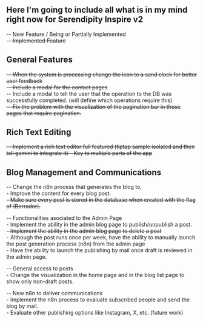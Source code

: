 ## Here I'm going to include all what is in my mind right now for Serendipity Inspire v2
-- New Feature / Being or Partially Implemented  
~~-- Implemented Feature~~  
 
## General Features
~~-- When the system is processing change the icon to a sand clock for better user feedback~~  
~~-- Include a modal for the contact pages~~  
-- Include a modal to tell the user that the operation to the DB was successfully completed. (will define which operations require this)  
~~-- Fix the problem with the visualization of the pagination bar in those pages that require pagination.~~  

## Rich Text Editing
~~-- Implement a rich text editor full featured (tiptap sample isolated and then tell gemini to integrate it) - Key to multiple parts of the app~~  

## Blog Management and Communications
-- Change the n8n process that generates the blog to,   
    - Improve the content for every blog post.  
~~- Make sure every post is stored in the database when created with the flag of (Borrador).~~  

-- Functionalities asociated to the Admin Page  
    - Implement the ability in the admin blog page to publish/unpublish a post.  
~~- Implement the ability in the admin blog page to delete a post~~  
    - Although the post runs once per week, have the ability to manually launch the post generation process (n8n) from the admin page  
    - Have the ability to launch the publishing by mail once draft is reviewed in the admin page.  

-- General access to posts  
    - Change the visualization in the home page and in the blog list page to show only non-draft posts.  
    
-- New n8n to deliver communications  
    - Implement the n8n process to evaluate subscribed people and send the blog by mail.  
    - Evaluate other publishing options like Instagram, X, etc. (future work)  


